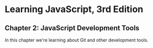 # Learning JavaScript, 3rd Edition
## Chapter 2: JavaScript Development Tools

In this chapter we're learning about Git and other
development tools.
